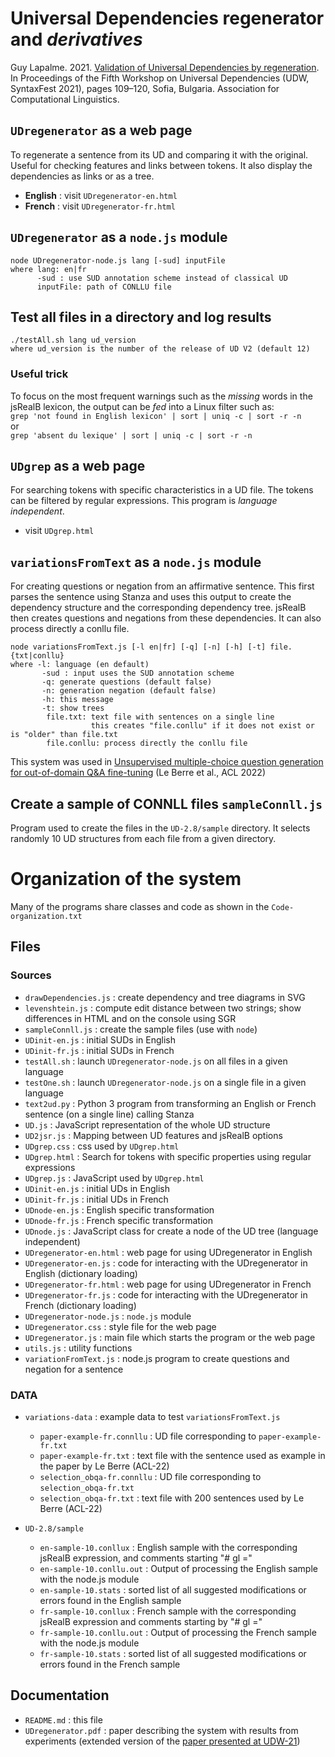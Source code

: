 # Universal Dependencies regenerator and *derivatives*

Guy Lapalme. 2021. [Validation of Universal Dependencies by regeneration](https://aclanthology.org/2021.udw-1.9.pdf). In Proceedings of the Fifth Workshop on Universal Dependencies (UDW, SyntaxFest 2021), pages 109–120, Sofia, Bulgaria. Association for Computational Linguistics.

## `UDregenerator` as a web page
To regenerate a sentence from its UD and comparing it with the original. Useful for checking features and links between tokens. It also display the dependencies as links or as a tree.

* **English** : visit `UDregenerator-en.html`
* **French** : visit `UDregenerator-fr.html`

## `UDregenerator` as a `node.js` module
    node UDregenerator-node.js lang [-sud] inputFile
    where lang: en|fr
          -sud : use SUD annotation scheme instead of classical UD
          inputFile: path of CONLLU file

## Test all files in a directory and log results
    ./testAll.sh lang ud_version
    where ud_version is the number of the release of UD V2 (default 12)

### Useful trick
To focus on the most frequent warnings such as the *missing* words in the jsRealB lexicon, the output can be *fed* into a Linux filter such as:  
 `grep 'not found in English lexicon' | sort | uniq -c | sort -r -n`  
or  
 `grep 'absent du lexique' | sort | uniq -c | sort -r -n`

 
## `UDgrep` as a web page
For searching tokens with specific characteristics in a UD file. The tokens can be filtered by regular expressions. This program is _language independent_.

* visit `UDgrep.html`

## `variationsFromText` as a `node.js` module
For creating questions or negation from an affirmative sentence. This first parses the sentence using Stanza and uses this output to create the dependency structure and the corresponding dependency tree. jsRealB then creates questions and negations from these dependencies. It can also process directly a conllu file.

    node variationsFromText.js [-l en|fr] [-q] [-n] [-h] [-t] file.{txt|conllu} 
    where -l: language (en default)
           -sud : input uses the SUD annotation scheme
           -q: generate questions (default false) 
           -n: generation negation (default false)
           -h: this message
           -t: show trees
            file.txt: text file with sentences on a single line
                      this creates "file.conllu" if it does not exist or is "older" than file.txt
            file.conllu: process directly the conllu file
            
This system was used in 
[Unsupervised multiple-choice question generation for out-of-domain Q&A fine-tuning](https://aclanthology.org/2022.acl-short.83) (Le Berre et al., ACL 2022)   

##  Create a sample of CONNLL files `sampleConnll.js`
Program used to create the files in the `UD-2.8/sample` directory. It selects randomly 10 UD structures from each file from a given directory.  

# Organization of the system

Many of the programs share classes and code as shown in the `Code-organization.txt`

## Files

### Sources

* `drawDependencies.js` : create dependency and tree diagrams in SVG
* `levenshtein.js` : compute edit distance between two strings; show differences in HTML and on the console using SGR 
* `sampleConnll.js` : create the sample files (use with `node`)
* `UDinit-en.js` : initial SUDs in English
* `UDinit-fr.js` : initial SUDs in French 
* `testAll.sh` : launch `UDregenerator-node.js` on all files in a given language
* `testOne.sh` : launch `UDregenerator-node.js` on a single file in a given language
* `text2ud.py` : Python 3 program from transforming an English or French sentence (on a single line) calling Stanza
* `UD.js` : JavaScript representation of the whole UD structure
* `UD2jsr.js` : Mapping between UD features and jsRealB options
* `UDgrep.css` : css used by `UDgrep.html`
* `UDgrep.html` : Search for tokens with specific properties using regular expressions
* `UDgrep.js` : JavaScript used by `UDgrep.html`
* `UDinit-en.js` : initial UDs in English
* `UDinit-fr.js` : initial UDs in French
* `UDnode-en.js` : English specific transformation 
* `UDnode-fr.js` : French specific transformation
* `UDnode.js` : JavaScript class for create a node of the UD tree (language independent)
* `UDregenerator-en.html` : web page for using UDregenerator in English
* `UDregenerator-en.js` : code for interacting with the UDregenerator in English (dictionary loading)
* `UDregenerator-fr.html` : web page for using UDregenerator in French
* `UDregenerator-fr.js` : code for interacting with the UDregenerator in French (dictionary loading)
* `UDregenerator-node.js` : `node.js` module
* `UDregenerator.css` : style file for the web page
* `UDregenerator.js` : main file which starts the program or the web page
* `utils.js` : utility functions
* `variationFromText.js` : node.js program to create questions and negation for a sentence

### DATA
* `variations-data` : example data to test `variationsFromText.js`
    * `paper-example-fr.connllu` : UD file corresponding to `paper-example-fr.txt`
    * `paper-example-fr.txt` : text file with the sentence used as example in the paper by Le Berre (ACL-22)
    * `selection_obqa-fr.connllu` : UD file corresponding to `selection_obqa-fr.txt`
    * `selection_obqa-fr.txt` : text file with 200 sentences used  by Le Berre (ACL-22)

* `UD-2.8/sample`
    * `en-sample-10.conllux` : English sample with the corresponding jsRealB expression, and comments starting "# gl ="
    * `en-sample-10.conllu.out` : Output of processing the English sample with the node.js module
    * `en-sample-10.stats` : sorted list of all suggested modifications or errors found in the English sample
    * `fr-sample-10.conllux` : French sample with the corresponding jsRealB expression and comments starting by "# gl ="
    * `fr-sample-10.conllu.out` : Output of processing the French sample with the node.js module
    * `fr-sample-10.stats` : sorted list of all suggested modifications or errors found in the French sample

## Documentation
* `README.md` : this file
* `UDregenerator.pdf` : paper describing the system with results from experiments (extended version of the [paper presented at UDW-21](https://aclanthology.org/2021.udw-1.9.pdf))